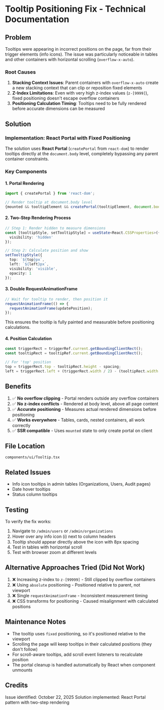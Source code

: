 # Tooltip Positioning Fix - Technical Documentation

## Problem

Tooltips were appearing in incorrect positions on the page, far from their trigger elements (info icons). The issue was particularly noticeable in tables and other containers with horizontal scrolling (`overflow-x-auto`).

### Root Causes

1. **Stacking Context Issues**: Parent containers with `overflow-x-auto` create a new stacking context that can clip or reposition fixed elements
2. **Z-Index Limitations**: Even with very high z-index values (`z-[9999]`), fixed positioning doesn't escape overflow containers
3. **Positioning Calculation Timing**: Tooltips need to be fully rendered before accurate dimensions can be measured

## Solution

### Implementation: React Portal with Fixed Positioning

The solution uses **React Portal** (`createPortal` from `react-dom`) to render tooltips directly at the `document.body` level, completely bypassing any parent container constraints.

### Key Components

#### 1. Portal Rendering
```typescript
import { createPortal } from 'react-dom';

// Render tooltip at document.body level
{mounted && tooltipElement && createPortal(tooltipElement, document.body)}
```

#### 2. Two-Step Rendering Process
```typescript
// Step 1: Render hidden to measure dimensions
const [tooltipStyle, setTooltipStyle] = useState<React.CSSProperties>({ 
  visibility: 'hidden' 
});

// Step 2: Calculate position and show
setTooltipStyle({ 
  top: `${top}px`, 
  left: `${left}px`,
  visibility: 'visible',
  opacity: 1
});
```

#### 3. Double RequestAnimationFrame
```typescript
// Wait for tooltip to render, then position it
requestAnimationFrame(() => {
  requestAnimationFrame(updatePosition);
});
```

This ensures the tooltip is fully painted and measurable before positioning calculations.

#### 4. Position Calculation
```typescript
const triggerRect = triggerRef.current.getBoundingClientRect();
const tooltipRect = tooltipRef.current.getBoundingClientRect();

// For 'top' position
top = triggerRect.top - tooltipRect.height - spacing;
left = triggerRect.left + (triggerRect.width / 2) - (tooltipRect.width / 2);
```

## Benefits

1. ✅ **No overflow clipping** - Portal renders outside any overflow containers
2. ✅ **No z-index conflicts** - Rendered at body level, above all page content
3. ✅ **Accurate positioning** - Measures actual rendered dimensions before positioning
4. ✅ **Works everywhere** - Tables, cards, nested containers, all work correctly
5. ✅ **SSR compatible** - Uses `mounted` state to only create portal on client

## File Location

`components/ui/Tooltip.tsx`

## Related Issues

- Info icon tooltips in admin tables (Organizations, Users, Audit pages)
- Date hover tooltips
- Status column tooltips

## Testing

To verify the fix works:
1. Navigate to `/admin/users` or `/admin/organizations`
2. Hover over any info icon (ℹ️) next to column headers
3. Tooltip should appear directly above the icon with 8px spacing
4. Test in tables with horizontal scroll
5. Test with browser zoom at different levels

## Alternative Approaches Tried (Did Not Work)

1. ❌ Increasing z-index to `z-[99999]` - Still clipped by overflow containers
2. ❌ Using `absolute` positioning - Positioned relative to parent, not viewport
3. ❌ Single `requestAnimationFrame` - Inconsistent measurement timing
4. ❌ CSS transforms for positioning - Caused misalignment with calculated positions

## Maintenance Notes

- The tooltip uses `fixed` positioning, so it's positioned relative to the viewport
- Scrolling the page will keep tooltips in their calculated positions (they don't follow)
- For scroll-aware tooltips, add scroll event listeners to recalculate position
- The portal cleanup is handled automatically by React when component unmounts

## Credits

Issue identified: October 22, 2025
Solution implemented: React Portal pattern with two-step rendering

